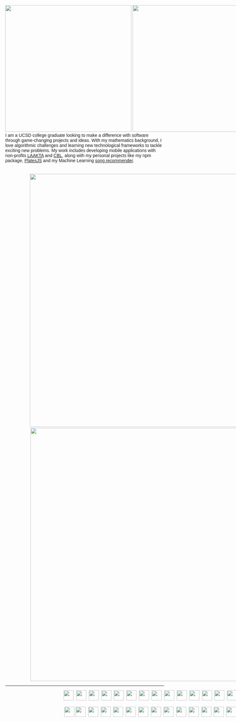 <div align="left" style="width:100vw;">
 <img style="height: 10vh;" class="img" src="https://readme-typing-svg.demolab.com/?font=Inter&duration=1&pause=2000&color=F7F7F7&repeat=false&width=160&height=100&lines=>+Hey!+I%27m+Assaf%2C" />
 <img style="height: 10vh;" class="img" src="https://readme-typing-svg.demolab.com/?font=Inter&duration=2000&pause=2000&color=FFFFFF&width=600&height=100&lines=a+software+engineer+at+NXP+Semiconductors;a+Unity+and+Unreal+Engine+game+developer;a+Google+tech+stack+enthusiast;an+open-source+contributor" />
</div>

<div style="font-family:Helvetica;">I am a UCSD college graduate looking to make a difference with software through game-changing projects and ideas. With my mathematics background, I love algorithmic challenges and learning new technological frameworks to tackle exciting new problems. My work includes developing mobile applications with non-profits <a href="https://github.com/TritonSE/LAK-Goods-Transport-Application">LAAKTA</a> and <a href="https://github.com/TritonSE/CBL-Mobile-Application">CBL</a>, along with my personal projects like my npm package, <a href="https://www.npmjs.com/package/platesjs">PlatesJS</a> and my Machine Learning <a href="https://recommendsongs.live">song recommender</a>.</div><br><br>

<div align="center" style="width:100vw;">
 <img style="height: 20vh;" class="img" src="https://github-readme-stats.vercel.app/api?username=aworld1&show_icons=true&theme=transparent&hide_rank=true&text_color=FFFFFF&title_color=1ac2c4&icon_color=1ac2c4" />&nbsp;
 <img style="height: 20vh;" class="img" src="http://github-readme-streak-stats.herokuapp.com?user=aworld1&theme=dark" />
</div>
<hr>
<div align="center" style="width:100vw;">
 <img height="32" width="32" src="https://cdn.simpleicons.org/JavaScript/F7DF1E" />&nbsp;
 <img height="32" width="32" src="https://cdn.simpleicons.org/TypeScript/3178C6" />&nbsp;
 <img height="32" width="32" src="https://cdn.simpleicons.org/React/61DAFB" />&nbsp;
 <img height="32" width="32" src="https://cdn.simpleicons.org/Node.js/339933" />&nbsp;
 <img height="32" width="32" src="https://cdn.simpleicons.org/HTML5/E34F26" />&nbsp;
 <img height="32" width="32" src="https://cdn.simpleicons.org/CSS3/1572B6" />&nbsp;
 <img height="32" width="32" src="https://cdn.simpleicons.org/Firebase/FFCA28" />&nbsp;
 <img height="32" width="32" src="https://cdn.simpleicons.org/Flutter/02569B" />&nbsp;
 <img height="32" width="32" src="https://cdn.simpleicons.org/Dart/0175C2" />&nbsp;
 <img height="32" width="32" src="https://cdn.simpleicons.org/Oracle/F80000" />&nbsp;
 <img height="32" width="32" src="https://cdn.simpleicons.org/CSharp/239120" />&nbsp;
 <img height="32" width="32" src="https://cdn.simpleicons.org/C++/00599C" />&nbsp;
 <img height="32" width="32" src="https://cdn.simpleicons.org/Python/3776AB" />&nbsp;
 <img height="32" width="32" src="https://cdn.simpleicons.org/Unity/FCFCFC" />&nbsp;
 <img height="32" width="32" src="https://cdn.simpleicons.org/UnrealEngine/F1EED9" />
 <br>
 <br>
 <img height="32" width="32" src="https://cdn.simpleicons.org/Apache/D22128" />
 <img height="32" width="32" src="https://cdn.simpleicons.org/JetBrains/F0F0F0" />&nbsp;
 <img height="32" width="32" src="https://cdn.simpleicons.org/Vim/019733" />&nbsp;
 <img height="32" width="32" src="https://cdn.simpleicons.org/Webpack/8DD6F9" />&nbsp;
 <img height="32" width="32" src="https://cdn.simpleicons.org/Android/3DDC84" />&nbsp;
 <img height="32" width="32" src="https://cdn.simpleicons.org/iOS/FCFCFC" />&nbsp;
 <img height="32" width="32" src="https://cdn.simpleicons.org/PythonAnywhere/1D9FD7" />&nbsp;
 <img height="32" width="32" src="https://cdn.simpleicons.org/ApacheCordova/E8E8E8" />&nbsp;
 <img height="32" width="32" src="https://cdn.simpleicons.org/Flask/F0F0F0" />&nbsp;
 <img height="32" width="32" src="https://cdn.simpleicons.org/MongoDB/47A248" />&nbsp;
 <img height="32" width="32" src="https://cdn.simpleicons.org/YAML/CB171E" />&nbsp;
 <img height="32" width="32" src="https://cdn.simpleicons.org/JSON/FCFCFC" />&nbsp;
 <img height="32" width="32" src="https://cdn.simpleicons.org/Mocha/8D6748" />&nbsp;
 <img height="32" width="32" src="https://cdn.simpleicons.org/npm/CB3837" />&nbsp;
 <img height="32" width="32" src="https://cdn.simpleicons.org/NXP/ffb442" />
</div>
